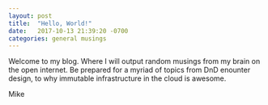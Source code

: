 ```yaml
---
layout: post
title:  "Hello, World!"
date:   2017-10-13 21:39:20 -0700
categories: general musings
---
```


Welcome to my blog. Where I will output random musings from my brain on the open internet. Be prepared for a myriad of topics from DnD enounter design, to why immutable infrastructure in the cloud is awesome.

Mike 
